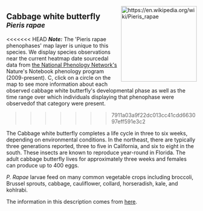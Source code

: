 
<img 
title="https://en.wikipedia.org/wiki/Pieris_rapae"
src="https://upload.wikimedia.org/wikipedia/commons/e/e7/Pieris_rapae_male.jpg" 
height="200"
class="center"
align="right">

## Cabbage white butterfly <br><sup>*Pieris rapae*</sup>

<<<<<<< HEAD
***Note:*** The 'Pieris rapae phenophases' map layer is unique to this species. We display species observations near the current heatmap date sourcedal data from [the National Phenology Network's](https://www.usanpn.org/data/observational) Nature's Notebook phenology program (2009-present). C, click on a circle on the map to see more information about each observed cabbage white butterfly's developmental phase as well as the time range over which individuals displaying that phenophase were observedof that category were present.
>>>>>>> 7911a03a9f22dc013cc41cdd663097eff591e3c2

The Cabbage white butterfly completes a life cycle in three to six weeks, depending on environmental conditions. In the northeast, there are typically three generations reported, three to five in California, and six to eight in the south. These insects are known to reproduce year-round in Florida. The adult cabbage butterfly lives for approximately three weeks and females can produce up to 400 eggs. 

*P. Rapae* larvae feed on many common vegetable crops including broccoli, Brussel sprouts, cabbage, cauliflower, collard, horseradish, kale, and kohlrabi. 


 The information in this description comes from [here](http://entnemdept.ufl.edu/Creatures/VEG/LEAF/imported_cabbageworm.htm).

<!--stackedit_data:
eyJoaXN0b3J5IjpbMTA1NjgyNDYxOV19
-->